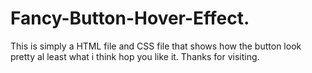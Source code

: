 # Fancy-Button-Hover-Effect.

This is simply a HTML file and CSS file that shows how the button look pretty al least what i think hop you like it. Thanks for visiting.
